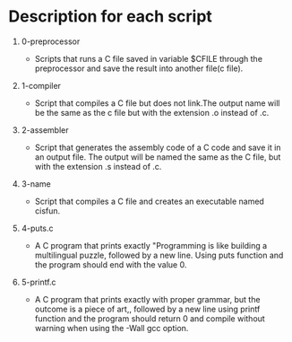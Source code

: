 # Description for each script

1. 0-preprocessor

   * Scripts that runs a C file saved in variable $CFILE through the preprocessor and save the result into another file(c file).

2. 1-compiler

   * Script that compiles a C file but does not link.The output name will be the same as the c file but with the extension .o instead of .c.

3. 2-assembler

   * Script that generates the assembly code of a C code and save it in an output file. The output will be named the same as the C file, but with the extension .s instead of .c.

4. 3-name

   * Script that compiles a C file and creates an executable named cisfun.

5. 4-puts.c

   * A C program that prints exactly "Programming is like building a multilingual puzzle, followed by a new line. Using puts function and the program should end with the value 0.

6. 5-printf.c

   * A C program that prints exactly with proper grammar, but the outcome is a piece of art,, followed by a new line using printf function and the program should return 0 and compile without warning when using the -Wall gcc option.